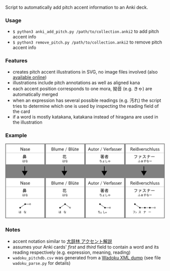 Script to automatically add pitch accent information to an Anki deck.

### Usage
* `$ python3 anki_add_pitch.py /path/to/collection.anki2` to add pitch accent info
* `$ python3 remove_pitch.py /path/to/collection.anki2` to remove pitch accent info

### Features
* creates pitch accent illustrations in SVG, no image files involved (also [available online](https://illdepence.github.io/SVG_pitch/))
* illustrations include pitch annotations as well as aligned kana
* each accent position corresponds to one mora, 拗音 (e.g. きゃ) are automatically merged
* when an expression has several possible readings (e.g. 汚れ) the script tries to determine which one is used by inspecting the reading field of the card
* if a word is mostly katakana, katakana instead of hiragana are used in the illustration

### Example
![](example.jpg)

### Notes
* accent notation similar to [大辞林 アクセント解説](https://www.sanseido-publ.co.jp/publ/dicts/daijirin_ac.html)
* assumes your Anki cards' *first* and *third* field to contain a word and its reading respectively (e.g. expression, meaning, reading)
* `wadoku_pitchdb.csv` was generated from a [Wadoku XML dump](https://www.wadoku.de/wiki/display/WAD/Downloads+und+Links) (see file `wadoku_parse.py` for details)
